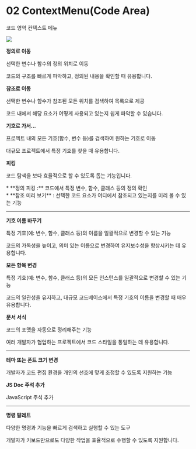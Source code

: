 # 02 ContextMenu(Code Area)

코드 영역 컨텍스트 메뉴

![](https://wikidocs.net/images/page/23230/%EC%8A%A4%ED%81%AC%EB%A6%B0%EC%83%B7_2025-02-03_145406.png)

**정의로 이동**

선택한 변수나 함수의 정의 위치로 이동

코드의 구조를 빠르게 파악하고, 정의된 내용을 확인할 때 유용합니다.

**참조로 이동**

선택한 변수나 함수가 참조된 모든 위치를 검색하여 목록으로 제공

코드 내에서 해당 요소가 어떻게 사용되고 있는지 쉽게 파악할 수 있습니다.

**기호로 가서...**

프로젝트 내의 모든 기호(함수, 변수 등)를 검색하여 원하는 기호로 이동

대규모 프로젝트에서 특정 기호를 찾을 때 유용합니다.

**피킹**

코드 탐색을 보다 효율적으로 할 수 있도록 돕는 기능입니다.

\* \*\*정의 피킹 :\*\* 코드에서 특정 변수, 함수, 클래스 등의 정의 확인\
\* \*\*참조 미리 보기\*\* : 선택한 코드 요소가 어디에서 참조되고 있는지를 미리 볼 수 있는 기능

***

**기호 이름 바꾸기**

특정 기호(예: 변수, 함수, 클래스 등)의 이름을 일괄적으로 변경할 수 있는 기능

코드의 가독성을 높이고, 의미 있는 이름으로 변경하여 유지보수성을 향상시키는 데 유용합니다.

**모든 항목 변경**

특정 기호(예: 변수, 함수, 클래스 등)의 모든 인스턴스를 일괄적으로 변경할 수 있는 기능

코드의 일관성을 유지하고, 대규모 코드베이스에서 특정 기호의 이름을 변경할 때 매우 유용합니다.

**문서 서식**

코드의 포맷을 자동으로 정리해주는 기능

여러 개발자가 협업하는 프로젝트에서 코드 스타일을 통일하는 데 유용합니다.

***

**테마 또는 폰트 크기 변경**

개발자가 코드 편집 환경을 개인의 선호에 맞게 조정할 수 있도록 지원하는 기능

**JS Doc 주석 추가**

JavaScript 주석 추가

***

**명령 팔레트**

다양한 명령과 기능을 빠르게 검색하고 실행할 수 있는 도구

개발자가 키보드만으로도 다양한 작업을 효율적으로 수행할 수 있도록 지원합니다.
